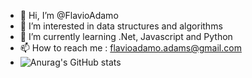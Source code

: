 - 👋 Hi, I’m @FlavioAdamo
- 👀 I’m interested in data structures and algorithms
- 🌱 I’m currently learning .Net, Javascript and Python
- 📫 How to reach me : flavioadamo.adams@gmail.com
- ![Anurag's GitHub stats](https://github-readme-stats.vercel.app/api?username=FlavioAdamo&show_icons=true&theme=radical)

<!---
FlavioAdamo/FlavioAdamo is a ✨ special ✨ repository because its `README.md` (this file) appears on your GitHub profile.
You can click the Preview link to take a look at your changes.
--->
